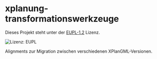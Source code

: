 # xplanung-transformationswerkzeuge

Dieses Projekt steht unter der [EUPL-1.2](https://joinup.ec.europa.eu/collection/eupl/eupl-text-11-12) Lizenz.

![Lizenz: EUPL](https://img.shields.io/badge/License-EUPL-blue.svg)

Alignments zur Migration zwischen verschiedenen XPlanGML-Versionen.

